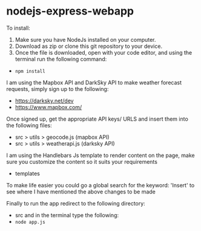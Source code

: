 # nodejs-express-webapp

To install: 
1. Make sure you have NodeJs installed on your computer.
2. Download as zip or clone this git repository to your device.
3. Once the file is downloaded, open with your code editor, and using the terminal run the following command: 
- `npm install` 

I am using the Mapbox API and DarkSky API to make weather forecast requests, simply sign up to the following:
- https://darksky.net/dev
- https://www.mapbox.com/

Once signed up, get the appropriate API keys/ URLS and insert them into the following files:
- src > utils > geocode.js (mapbox API)
- src > utils > weatherapi.js (darksky API)

I am using the Handlebars Js template to render content on the page, make sure you customize the content so it suits your requirements
- templates

To make life easier you could go a global search for the keyword: 'Insert' to see where I have mentioned the above changes to be made

Finally to run the app redirect to the following directory:
- src
and in the terminal type the following:
- `node app.js`

